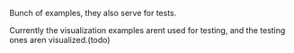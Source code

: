 
Bunch of examples, they also serve for tests.

Currently the visualization examples arent used for testing, and the testing
ones aren visualized.(todo)
